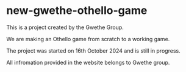 # new-gwethe-othello-game

This is a project created by the Gwethe Group.

We are making an Othello game from scratch to a working game.

The project was started on 16th October 2024 and is still in progress.

All infromation provided in the website belongs to Gwethe group.
